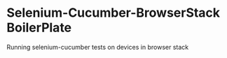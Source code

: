 # Selenium-Cucumber-BrowserStack BoilerPlate
Running selenium-cucumber tests on devices in browser stack
